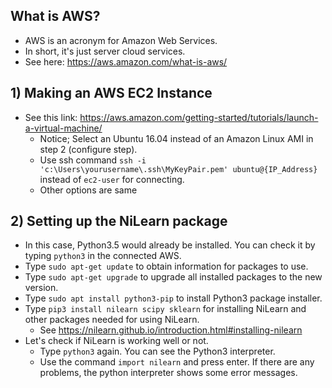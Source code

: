## What is AWS?
* AWS is an acronym for Amazon Web Services.
* In short, it's just server cloud services.
* See here: https://aws.amazon.com/what-is-aws/

## 1) Making an AWS EC2 Instance
* See this link: https://aws.amazon.com/getting-started/tutorials/launch-a-virtual-machine/
  * Notice; Select an Ubuntu 16.04 instead of an Amazon Linux AMI in step 2 (configure step).
  * Use ssh command `ssh -i 'c:\Users\yourusername\.ssh\MyKeyPair.pem' ubuntu@{IP_Address}` instead of `ec2-user` for connecting.
  * Other options are same

## 2) Setting up the NiLearn package
* In this case, Python3.5 would already be installed. You can check it by typing `python3` in the connected AWS.
* Type `sudo apt-get update` to obtain information for packages to use.
* Type `sudo apt-get upgrade` to upgrade all installed packages to the new version.
* Type `sudo apt install python3-pip` to install Python3 package installer.
* Type `pip3 install nilearn scipy sklearn` for installing NiLearn and other packages needed for using NiLearn.
  * See https://nilearn.github.io/introduction.html#installing-nilearn
* Let's check if NiLearn is working well or not.
  * Type `python3` again. You can see the Python3 interpreter.
  * Use the command `import nilearn` and press enter. If there are any problems, the python interpreter shows some error messages.
